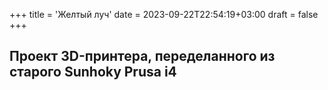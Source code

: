 +++
title = 'Желтый луч'
date = 2023-09-22T22:54:19+03:00
draft = false
+++

## Проект 3D-принтера, переделанного из старого Sunhoky Prusa i4